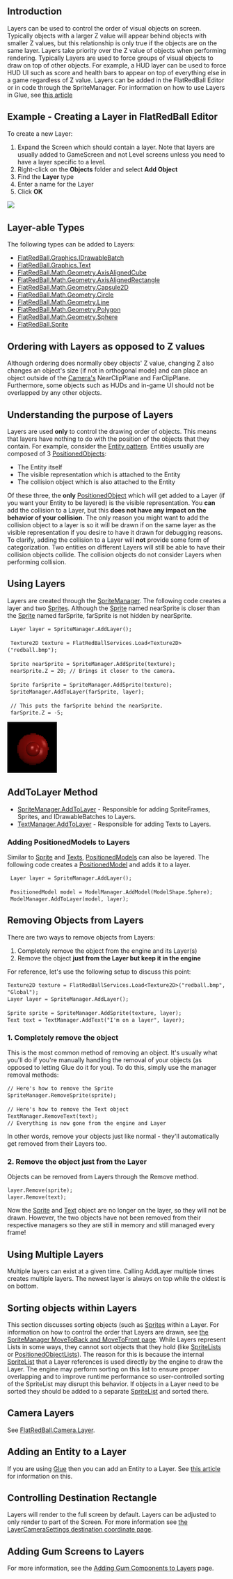 ## Introduction

Layers can be used to control the order of visual objects on screen. Typically objects with a larger Z value will appear behind objects with smaller Z values, but this relationship is only true if the objects are on the same layer. Layers take priority over the Z value of objects when performing rendering. Typically Layers are used to force groups of visual objects to draw on top of other objects. For example, a HUD layer can be used to force HUD UI such as score and health bars to appear on top of everything else in a game regardless of Z value. Layers can be added in the FlatRedBall Editor or in code through the SpriteManager. For information on how to use Layers in Glue, see [this article](/frb/docs/index.php?title=Glue:Tutorials:Using_Layers "Glue:Tutorials:Using Layers")

## Example - Creating a Layer in FlatRedBall Editor

To create a new Layer:

1.  Expand the Screen which should contain a layer. Note that layers are usually added to GameScreen and not Level screens unless you need to have a layer specific to a level.
2.  Right-click on the **Objects** folder and select **Add Object**
3.  Find the **Layer** type
4.  Enter a name for the Layer
5.  Click **OK**

[![](/wp-content/uploads/2016/01/01_12-19-51.gif)](/wp-content/uploads/2016/01/01_12-19-51.gif)

## Layer-able Types

The following types can be added to Layers:

-   [FlatRedBall.Graphics.IDrawableBatch](/frb/docs/index.php?title=FlatRedBall.Graphics.IDrawableBatch "FlatRedBall.Graphics.IDrawableBatch")
-   [FlatRedBall.Graphics.Text](/frb/docs/index.php?title=FlatRedBall.Graphics.Text "FlatRedBall.Graphics.Text")
-   [FlatRedBall.Math.Geometry.AxisAlignedCube](/frb/docs/index.php?title=FlatRedBall.Math.Geometry.AxisAlignedCube "FlatRedBall.Math.Geometry.AxisAlignedCube")
-   [FlatRedBall.Math.Geometry.AxisAlignedRectangle](/frb/docs/index.php?title=FlatRedBall.Math.Geometry.AxisAlignedRectangle "FlatRedBall.Math.Geometry.AxisAlignedRectangle")
-   [FlatRedBall.Math.Geometry.Capsule2D](/frb/docs/index.php?title=FlatRedBall.Math.Geometry.Capsule2D "FlatRedBall.Math.Geometry.Capsule2D")
-   [FlatRedBall.Math.Geometry.Circle](/frb/docs/index.php?title=FlatRedBall.Math.Geometry.Circle "FlatRedBall.Math.Geometry.Circle")
-   [FlatRedBall.Math.Geometry.Line](/frb/docs/index.php?title=FlatRedBall.Math.Geometry.Line "FlatRedBall.Math.Geometry.Line")
-   [FlatRedBall.Math.Geometry.Polygon](/frb/docs/index.php?title=FlatRedBall.Math.Geometry.Polygon "FlatRedBall.Math.Geometry.Polygon")
-   [FlatRedBall.Math.Geometry.Sphere](/frb/docs/index.php?title=FlatRedBall.Math.Geometry.Sphere&action=edit&redlink=1 "FlatRedBall.Math.Geometry.Sphere (page does not exist)")
-   [FlatRedBall.Sprite](/frb/docs/index.php?title=FlatRedBall.Sprite "FlatRedBall.Sprite")

## Ordering with Layers as opposed to Z values

Although ordering does normally obey objects' Z value, changing Z also changes an object's size (if not in orthogonal mode) and can place an object outside of the [Camera's](/frb/docs/index.php?title=FlatRedBall.Camera "FlatRedBall.Camera") NearClipPlane and FarClipPlane. Furthermore, some objects such as HUDs and in-game UI should not be overlapped by any other objects.

## Understanding the purpose of Layers

Layers are used **only** to control the drawing order of objects. This means that layers have nothing to do with the position of the objects that they contain. For example, consider the [Entity pattern](/frb/docs/index.php?title=Category:FlatRedBall_XNA_Tutorials#Entity_Tutorials "Category:FlatRedBall XNA Tutorials"). Entities usually are composed of 3 [PositionedObjects](/frb/docs/index.php?title=FlatRedBall.PositionedObject "FlatRedBall.PositionedObject"):

-   The Entity itself
-   The visible representation which is attached to the Entity
-   The collision object which is also attached to the Entity

Of these three, the **only** [PositionedObject](/frb/docs/index.php?title=FlatRedBall.PositionedObject "FlatRedBall.PositionedObject") which will get added to a Layer (if you want your Entity to be layered) is the visible representation. You **can** add the collision to a Layer, but this **does not have any impact on the behavior of your collision**. The only reason you might want to add the collision object to a layer is so it will be drawn if on the same layer as the visible representation if you desire to have it drawn for debugging reasons. To clarify, adding the collision to a Layer will **not** provide some form of categorization. Two entities on different Layers will still be able to have their collision objects collide. The collision objects do not consider Layers when performing collision.

## Using Layers

Layers are created through the [SpriteManager](/frb/docs/index.php?title=FlatRedBall.SpriteManager "FlatRedBall.SpriteManager"). The following code creates a layer and two [Sprites](/frb/docs/index.php?title=FlatRedBall.Sprite "FlatRedBall.Sprite"). Although the [Sprite](/frb/docs/index.php?title=FlatRedBall.Sprite "FlatRedBall.Sprite") named nearSprite is closer than the [Sprite](/frb/docs/index.php?title=FlatRedBall.Sprite "FlatRedBall.Sprite") named farSprite, farSprite is not hidden by nearSprite.

     Layer layer = SpriteManager.AddLayer();

     Texture2D texture = FlatRedBallServices.Load<Texture2D>("redball.bmp");

     Sprite nearSprite = SpriteManager.AddSprite(texture);
     nearSprite.Z = 20; // Brings it closer to the camera.

     Sprite farSprite = SpriteManager.AddSprite(texture);
     SpriteManager.AddToLayer(farSprite, layer); 

     // This puts the farSprite behind the nearSprite.
     farSprite.Z = -5;

![LayeredSpriteBehindUnlayered.png](/media/migrated_media-LayeredSpriteBehindUnlayered.png)

## AddToLayer Method

-   [SpriteManager.AddToLayer](/frb/docs/index.php?title=FlatRedBall.SpriteManager.AddToLayer "FlatRedBall.SpriteManager.AddToLayer") - Responsible for adding SpriteFrames, Sprites, and IDrawableBatches to Layers.
-   [TextManager.AddToLayer](/frb/docs/index.php?title=FlatRedBall.Graphics.TextManager.AddToLayer "FlatRedBall.Graphics.TextManager.AddToLayer") - Responsible for adding Texts to Layers.

### Adding PositionedModels to Layers

Similar to [Sprite](/frb/docs/index.php?title=FlatRedBall.Sprite "FlatRedBall.Sprite") and [Texts](/frb/docs/index.php?title=FlatRedBall.Graphics.Text "FlatRedBall.Graphics.Text"), [PositionedModels](/frb/docs/index.php?title=FlatRedBall.Graphics.Model.PositionedModel "FlatRedBall.Graphics.Model.PositionedModel") can also be layered. The following code creates a [PositionedModel](/frb/docs/index.php?title=FlatRedBall.Graphics.Model.PositionedModel "FlatRedBall.Graphics.Model.PositionedModel") and adds it to a layer.

     Layer layer = SpriteManager.AddLayer();

     PositionedModel model = ModelManager.AddModel(ModelShape.Sphere);
     ModelManager.AddToLayer(model, layer);

## Removing Objects from Layers

There are two ways to remove objects from Layers:

1.  Completely remove the object from the engine and its Layer(s)
2.  Remove the object **just from the Layer but keep it in the engine**

For reference, let's use the following setup to discuss this point:

    Texture2D texture = FlatRedBallServices.Load<Texture2D>("redball.bmp", "Global");
    Layer layer = SpriteManager.AddLayer();

    Sprite sprite = SpriteManager.AddSprite(texture, layer);
    Text text = TextManager.AddText("I'm on a layer", layer);

### 1. Completely remove the object

This is the most common method of removing an object. It's usually what you'll do if you're manually handling the removal of your objects (as opposed to letting Glue do it for you). To do this, simply use the manager removal methods:

    // Here's how to remove the Sprite
    SpriteManager.RemoveSprite(sprite);

    // Here's how to remove the Text object
    TextManager.RemoveText(text);
    // Everything is now gone from the engine and Layer

In other words, remove your objects just like normal - they'll automatically get removed from their Layers too.

### 2. Remove the object just from the Layer

Objects can be removed from Layers through the Remove method.

    layer.Remove(sprite);
    layer.Remove(text);

Now the [Sprite](/frb/docs/index.php?title=FlatRedBall.Sprite "FlatRedBall.Sprite") and [Text](/frb/docs/index.php?title=FlatRedBall.Graphics.Text "FlatRedBall.Graphics.Text") object are no longer on the layer, so they will not be drawn. However, the two objects have not been removed from their respective managers so they are still in memory and still managed every frame!

## Using Multiple Layers

Multiple layers can exist at a given time. Calling AddLayer multiple times creates multiple layers. The newest layer is always on top while the oldest is on bottom.

## Sorting objects within Layers

This section discusses sorting objects (such as [Sprites](/frb/docs/index.php?title=FlatRedBall.Sprite "FlatRedBall.Sprite") within a Layer. For information on how to control the order that Layers are drawn, see [the SpriteManager MoveToBack and MoveToFront page](/frb/docs/index.php?title=SpriteManager.MoveToBack&action=edit&redlink=1 "SpriteManager.MoveToBack (page does not exist)"). While Layers represent Lists in some ways, they cannot sort objects that they hold (like [SpriteLists](/frb/docs/index.php?title=FlatRedBall.SpriteList "FlatRedBall.SpriteList") or [PositionedObjectLists](/frb/docs/index.php?title=FlatRedBall.Math.PositionedObjectList "FlatRedBall.Math.PositionedObjectList")). The reason for this is because the internal [SpriteList](/frb/docs/index.php?title=FlatRedBall.SpriteList "FlatRedBall.SpriteList") that a Layer references is used directly by the engine to draw the Layer. The engine may perform sorting on this list to ensure proper overlapping and to improve runtime performance so user-controlled sorting of the SpriteList may disrupt this behavior. If objects in a Layer need to be sorted they should be added to a separate [SpriteList](/frb/docs/index.php?title=FlatRedBall.SpriteList "FlatRedBall.SpriteList") and sorted there.

## Camera Layers

See [FlatRedBall.Camera.Layer](/frb/docs/index.php?title=FlatRedBall.Camera.Layer "FlatRedBall.Camera.Layer").

## Adding an Entity to a Layer

If you are using [Glue](/frb/docs/index.php?title=Glue "Glue") then you can add an Entity to a Layer. See [this article](/frb/docs/index.php?title=Glue:Tutorials:Basic_coding_in_Glue#Adding_an_Entity_to_a_Layer "Glue:Tutorials:Basic coding in Glue") for information on this.

## Controlling Destination Rectangle

Layers will render to the full screen by default. Layers can be adjusted to only render to part of the Screen. For more information see [the LayerCameraSettings destination coordinate page](/frb/docs/index.php?title=FlatRedBall.Graphics.LayerCameraSettings.TopDestination "FlatRedBall.Graphics.LayerCameraSettings.TopDestination").

## Adding Gum Screens to Layers

For more information, see the [Adding Gum Components to Layers](/documentation/tools/gum/gum-how-to-add-gum-components-to-layers.md) page.

## 
